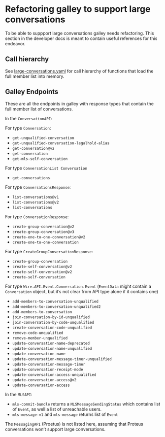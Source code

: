 # Refactoring galley to support large conversations

To be able to suppport large conversations galley needs refactoring. This
section in the developer docs is meant to contain useful references for this
endeavor.

## Call hierarchy

See [large-conversations.yaml](https://github.com/wireapp/wire-docs/blob/main/src/developer/developer/large-conversations.yaml) for
call hierarchy of functions that load the full member list into memory.

## Galley Endpoints

These are all the endpoints in galley with response types that contain the full member list of conversations.

In the `ConversationAPI`:

For type `Conversation`:

- `get-unqualified-conversation`
- `get-unqualified-conversation-legalhold-alias`
- `get-conversation@v2`
- `get-conversation`
- `get-mls-self-conversation`

For type `ConversationList Conversation`

- `get-conversations`

For type `ConversationsResponse`:

- `list-conversations@v1`
- `list-conversations@v2`
- `list-conversations`

For type `ConversationResponse`:

- `create-group-conversation@v2`
- `create-group-conversation@v3`
- `create-one-to-one-conversation@v2`
- `create-one-to-one-conversation`

For type `CreateGroupConversationResponse`:

- `create-group-conversation`
- `create-self-conversation@v2`
- `create-self-conversation@v2`
- `create-self-conversation`

For type `Wire.API.Event.Conversation.Event` (`EventData` might contain a `Conversation` object, but it’s not clear from API type alone if it contains one)

- `add-members-to-conversation-unqualified`
- `add-members-to-conversation-unqualified2`
- `add-members-to-conversation`
- `join-conversation-by-id-unqualified`
- `join-conversation-by-code-unqualified`
- `create-conversation-code-unqualified`
- `remove-code-unqualified`
- `remove-member-unqualified`
- `update-conversation-name-deprecated`
- `update-conversation-name-unqualified`
- `update-conversation-name`
- `update-conversation-message-timer-unqualified`
- `update-conversation-message-timer`
- `update-conversation-receipt-mode`
- `update-conversation-access-unqualified`
- `update-conversation-access@v2`
- `update-conversation-access`

In the `MLSAPI`:

- `mls-commit-bundle` returns a `MLSMessageSendingStatus` which contains list of `Event`, as well a list of unreachable users.
- `mls-message-v1` and `mls-message` returns list of `Event`

The `MessagingAPI` (Proetus) is not listed here, assuming that Proteus conversations won’t support large conversations.
